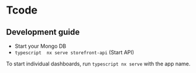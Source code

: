 # Tcode

## Development guide
* Start your Mongo DB
* ```typescript  nx serve storefront-api``` (Start API)

To start individual dashboards, run ```typescript nx serve``` with the app name.
